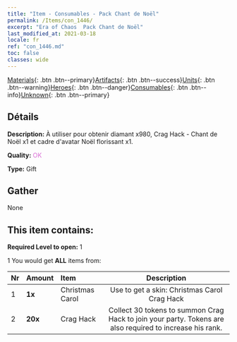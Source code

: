 ```yaml
---
title: "Item - Consumables - Pack Chant de Noël"
permalink: /Items/con_1446/
excerpt: "Era of Chaos  Pack Chant de Noël"
last_modified_at: 2021-03-18
locale: fr
ref: "con_1446.md"
toc: false
classes: wide
---
```

 [Materials](/fr/Items/){: .btn .btn--primary}[Artifacts](/fr/Items/Artifacts/){: .btn .btn--success}[Units](/fr/Items/Units/){: .btn .btn--warning}[Heroes](/fr/Items/Heroes/){: .btn .btn--danger}[Consumables](/fr/Items/Consumables/){: .btn .btn--info}[Unknown](/fr/Items/Unknown/){: .btn .btn--primary}

## Détails
 **Description:** À utiliser pour obtenir diamant x980, Crag Hack - Chant de Noël x1 et cadre d'avatar Noël florissant x1.

 **Quality:** <span style="color: #DA70D6">OK</span>

 **Type:** Gift

## Gather

  None

## This item contains:

 **Required Level to open:** 1

 1 You would get **ALL** items  from:

  | Nr | Amount |     Item    | Description |
  |:---|:-------|:------------|:-----------:|
  | 1 |  **1x** | Christmas Carol | Use to get a skin: Christmas Carol Crag Hack  | 
  | 2 |  **20x** | Crag Hack | Collect 30 tokens to summon Crag Hack to join your party. Tokens are also required to increase his rank.  | 
